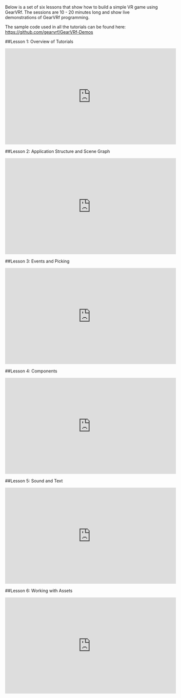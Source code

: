 Below is a set of six lessons that show how to build a simple VR game using GearVRf. The sessions are 10 - 20 minutes long and show live demonstrations of GearVRf programming.


The sample code used in all the tutorials can be found here: https://github.com/gearvrf/GearVRf-Demos  


##Lesson 1: Overview of Tutorials

<iframe width="560" height="315" src="https://www.youtube.com/embed/VYeNDAsrzOM" frameborder="0" allowfullscreen></iframe>

##Lesson 2: Application Structure and Scene Graph

<iframe width="560" height="315" src="https://www.youtube.com/embed/d2nX0HNMtGk" frameborder="0" allowfullscreen></iframe>

##Lesson 3: Events and Picking
<iframe width="560" height="315" src="https://www.youtube.com/embed/7xk0mva6Rzk" frameborder="0" allowfullscreen></iframe>

##Lesson 4: Components
<iframe width="560" height="315" src="https://www.youtube.com/embed/Ydj3yVBNRxw" frameborder="0" allowfullscreen></iframe>

##Lesson 5: Sound and Text
<iframe width="560" height="315" src="https://www.youtube.com/embed/KCzhXf0ZBO0" frameborder="0" allowfullscreen></iframe>

##Lesson 6: Working with Assets
<iframe width="560" height="315" src="https://www.youtube.com/embed/8oNYwYMrf6Q" frameborder="0" allowfullscreen></iframe>